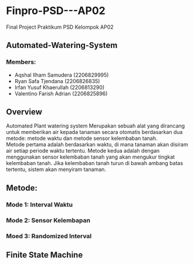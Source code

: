 # Finpro-PSD---AP02
Final Project Praktikum PSD Kelompok AP02

## Automated-Watering-System

### Members:
* Aqshal Ilham Samudera      (2206829995)
* Ryan Safa Tjendana         (2206826835)
* Irfan Yusuf Khaerullah     (2206813290)
* Valentino Farish Adrian    (2206825896)

## Overview
Automated Plant watering system Merupakan sebuah alat yang dirancang untuk memberikan air kepada tanaman secara otomatis berdasarkan dua metode: metode waktu dan metode sensor kelembaban tanah.\
Metode pertama adalah berdasarkan waktu, di mana tanaman akan disiram air setiap periode waktu tertentu. Metode kedua adalah dengan menggunakan sensor kelembaban tanah yang akan mengukur tingkat kelembaban tanah. Jika kelembaban tanah turun di bawah ambang batas tertentu, sistem akan menyiram tanaman.

## Metode:
### Mode 1: Interval Waktu

### Mode 2: Sensor Kelembapan

### Moed 3: Randomized Interval

## Finite State Machine
